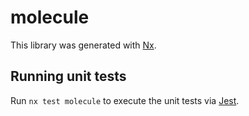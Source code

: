 # molecule

This library was generated with [Nx](https://nx.dev).

## Running unit tests

Run `nx test molecule` to execute the unit tests via [Jest](https://jestjs.io).
